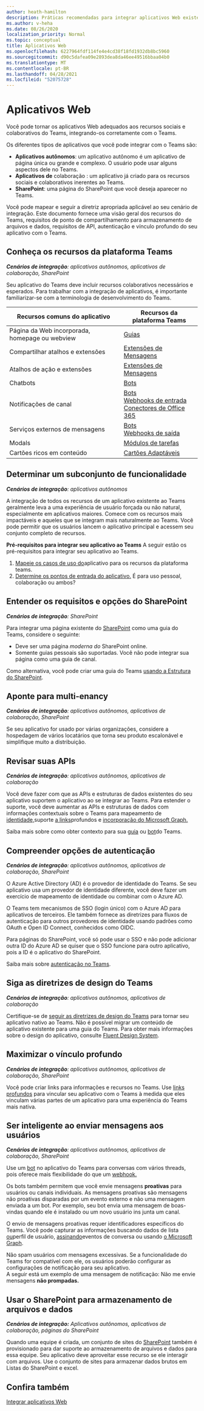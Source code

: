 ```yaml
---
author: heath-hamilton
description: Práticas recomendadas para integrar aplicativos Web existentes com o Microsoft Teams
ms.author: v-heha
ms.date: 08/26/2020
localization_priority: Normal
ms.topic: conceptual
title: Aplicativos Web
ms.openlocfilehash: 6227964fdf114fe4e4cd38f18fd1932db8bc5960
ms.sourcegitcommit: d90c5dafea09e2893dea8da46ee49516bbaa04b0
ms.translationtype: MT
ms.contentlocale: pt-BR
ms.lasthandoff: 04/28/2021
ms.locfileid: "52075728"
---
```

# <a name="web-apps"></a>Aplicativos Web 

Você pode tornar os aplicativos Web adequados aos recursos sociais e colaborativos do Teams, integrando-os corretamente com o Teams.
  
Os diferentes tipos de aplicativos que você pode integrar com o Teams são:
* **Aplicativos autônomos**: um aplicativo autônomo é um aplicativo de página única ou grande e complexo. O usuário pode usar alguns aspectos dele no Teams.
* **Aplicativos de** colaboração : um aplicativo já criado para os recursos sociais e colaborativos inerentes ao Teams.
* **SharePoint**: uma página do SharePoint que você deseja aparecer no Teams.

Você pode mapear e seguir a diretriz apropriada aplicável ao seu cenário de integração.
Este documento fornece uma visão geral dos recursos do Teams, requisitos de ponto de compartilhamento para armazenamento de arquivos e dados, requisitos de API, autenticação e vínculo profundo do seu aplicativo com o Teams.
 
## <a name="get-to-know-teams-platform-capabilities"></a>Conheça os recursos da plataforma Teams

***Cenários de integração**: aplicativos autônomos, aplicativos de colaboração, SharePoint*

Seu aplicativo do Teams deve incluir recursos colaborativos necessários e esperados. Para trabalhar com a integração de aplicativos, é importante familiarizar-se com a terminologia de desenvolvimento do Teams.

|Recursos comuns do aplicativo   |Recursos da plataforma Teams   |
|----------|-----------|
|Página da Web incorporada, homepage ou webview  |[Guias](../tabs/what-are-tabs.md)  |
|Compartilhar atalhos e extensões  |[Extensões de Mensagens](../messaging-extensions/what-are-messaging-extensions.md)  |
|Atalhos de ação e extensões  |[Extensões de Mensagens](../messaging-extensions/what-are-messaging-extensions.md)  |
|Chatbots  |[Bots](../bots/what-are-bots.md) |
|Notificações de canal  |[Bots](../bots/what-are-bots.md)<br/>[Webhooks de entrada](../webhooks-and-connectors/what-are-webhooks-and-connectors.md)<br/>[Conectores de Office 365](../webhooks-and-connectors/what-are-webhooks-and-connectors.md)  |
|Serviços externos de mensagens  |[Bots](../bots/what-are-bots.md)<br/>[Webhooks de saída](../webhooks-and-connectors/what-are-webhooks-and-connectors.md)  |
|Modals  |[Módulos de tarefas](../task-modules-and-cards/what-are-task-modules.md)  |
|Cartões ricos em conteúdo  |[Cartões Adaptáveis](../task-modules-and-cards/what-are-cards.md)  |

## <a name="determine-a-subset-of-functionality"></a>Determinar um subconjunto de funcionalidade

***Cenários de integração**: aplicativos autônomos*

A integração de todos os recursos de um aplicativo existente ao Teams geralmente leva a uma experiência de usuário forçada ou não natural, especialmente em aplicativos maiores. Comece com os recursos mais impactáveis e aqueles que se integram mais naturalmente ao Teams. Você pode permitir que os usuários lancem o aplicativo principal e acessem seu conjunto completo de recursos.

**Pré-requisitos para integrar seu aplicativo ao Teams** A seguir estão os pré-requisitos para integrar seu aplicativo ao Teams. 

1. [Mapeie os casos de uso do](../concepts/design/map-use-cases.md)aplicativo para os recursos da plataforma teams.
1. [Determine os pontos de entrada do aplicativo.](../concepts/extensibility-points.md) É para uso pessoal, colaboração ou ambos?

## <a name="understand-sharepoint-requirements-and-options"></a>Entender os requisitos e opções do SharePoint

***Cenários de integração**: SharePoint*

Para integrar uma página existente do [SharePoint](https://docs.microsoft.com/MicrosoftTeams/teams-standalone-static-tabs-using-spo-sites) como uma guia do Teams, considere o seguinte:

* Deve ser uma página *moderna do* SharePoint online.
* Somente guias pessoais são suportadas. Você não pode integrar sua página como uma guia de canal.

Como alternativa, você pode criar uma guia do Teams [usando a Estrutura do SharePoint](https://docs.microsoft.com/sharepoint/dev/spfx/integrate-with-teams-introduction).

## <a name="aim-towards-multi-tenancy"></a>Aponte para multi-enancy

***Cenários de integração**: aplicativos autônomos, aplicativos de colaboração, SharePoint*

Se seu aplicativo for usado por várias organizações, considere a hospedagem de vários locatários que torna seu produto escalonável e simplifique muito a distribuição.

## <a name="review-your-apis"></a>Revisar suas APIs

***Cenários de integração**: aplicativos autônomos, aplicativos de colaboração*

Você deve fazer com que as APIs e estruturas de dados existentes do seu aplicativo suportem o aplicativo ao se integrar ao Teams. Para estender o suporte, você deve aumentar as APIs e estruturas de dados com informações contextuais sobre o Teams para mapeamento de [identidade,](../concepts/authentication/configure-identity-provider.md)suporte [a links](../concepts/build-and-test/deep-links.md)profundos e [incorporação do Microsoft Graph.](https://docs.microsoft.com/graph/teams-concept-overview)

Saiba mais sobre como obter contexto para sua [guia](../tabs/how-to/access-teams-context.md) ou [bot](../bots/how-to/get-teams-context.md)do Teams.

## <a name="understand-authentication-options"></a>Compreender opções de autenticação

***Cenários de integração**: aplicativos autônomos, aplicativos de colaboração, SharePoint*

O Azure Active Directory (AD) é o provedor de identidade do Teams. Se seu aplicativo usa um provedor de identidade diferente, você deve fazer um exercício de mapeamento de identidade ou combinar com o Azure AD.

O Teams tem mecanismos de SSO (login único) com o Azure AD para aplicativos de terceiros. Ele também fornece as diretrizes para fluxos de autenticação para outros provedores de identidade usando padrões como OAuth e Open ID Connect, conhecidos como OIDC.

Para páginas do SharePoint, você só pode usar o SSO e não pode adicionar outra ID do Azure AD se quiser que o SSO funcione para outro aplicativo, pois a ID é o aplicativo do SharePoint.

Saiba mais sobre [autenticação no Teams](../concepts/authentication/authentication.md).

## <a name="follow-teams-design-guidelines"></a>Siga as diretrizes de design do Teams

***Cenários de integração**: aplicativos autônomos, aplicativos de colaboração*

Certifique-se de [seguir as diretrizes de design do Teams](../concepts/design/understand-use-cases.md) para tornar seu aplicativo nativo ao Teams. Não é possível migrar um conteúdo de aplicativo existente para uma guia do Teams. Para obter mais informações sobre o design do aplicativo, consulte [Fluent Design System](https://fluentsite.z22.web.core.windows.net/).

## <a name="maximize-deep-linking"></a>Maximizar o vínculo profundo

***Cenários de integração**: aplicativos autônomos, aplicativos de colaboração, SharePoint*

Você pode criar links para informações e recursos no Teams. Use [links profundos](../concepts/build-and-test/deep-links.md) para vincular seu aplicativo com o Teams à medida que eles vinculam várias partes de um aplicativo para uma experiência do Teams mais nativa.

## <a name="be-smart-when-messaging-users"></a>Ser inteligente ao enviar mensagens aos usuários

***Cenários de integração**: aplicativos autônomos, aplicativos de colaboração, SharePoint*

Use um [bot](../bots/what-are-bots.md) no aplicativo do Teams para conversas com vários threads, pois oferece mais flexibilidade do que um [webhook.](../webhooks-and-connectors/what-are-webhooks-and-connectors.md)

Os bots também permitem que você envie mensagens **proativas** para usuários ou canais individuais. As mensagens proativas são mensagens não proativas disparadas por um evento externo e não uma mensagem enviada a um bot. Por exemplo, seu bot envia uma mensagem de boas-vindas quando ele é instalado ou um novo usuário ins junta um canal. 

O envio de mensagens proativas requer identificadores específicos do Teams. Você pode capturar as informações buscando dados de lista [ou](../bots/how-to/get-teams-context.md#fetch-the-roster-or-user-profile)perfil de usuário, [assinando](../bots/how-to/conversations/subscribe-to-conversation-events.md)eventos de conversa ou usando [o Microsoft Graph](https://docs.microsoft.com/graph/teams-proactive-messaging).

Não spam usuários com mensagens excessivas. Se a funcionalidade do Teams for compatível com ele, os usuários poderão configurar as configurações de notificação para seu aplicativo.   
A seguir está um exemplo de uma mensagem de notificação: Não me envie mensagens **não prompadas.**

## <a name="use-sharepoint-for-file-and-data-storage"></a>Usar o SharePoint para armazenamento de arquivos e dados

***Cenários de integração:** Aplicativos autônomos, aplicativos de colaboração, páginas do SharePoint*

Quando uma equipe é criada, um conjunto de sites do [SharePoint](https://docs.microsoft.com/microsoftteams/sharepoint-onedrive-interact) também é provisionado para dar suporte ao armazenamento de arquivos e dados para essa equipe. Seu aplicativo deve aproveitar esse recurso se ele interagir com arquivos. Use o conjunto de sites para armazenar dados brutos em Listas do SharePoint e excel.

## <a name="see-also"></a>Confira também

[Integrar aplicativos Web](~/samples/integrate-web-apps-overview.md)
